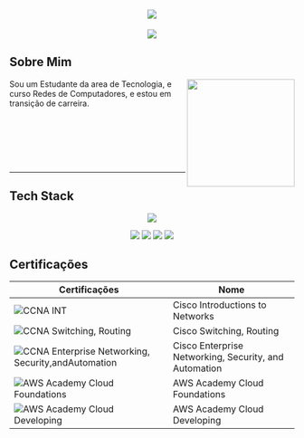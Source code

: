 <h1 align="center">
  <img src="https://capsule-render.vercel.app/api?type=cylinder&height=200&color=89CFF0&text=Henrique%20Brener👨🏽‍💻&textBg=false&animation=fadeIn">
</h1>

<p align="center">
 <img src="https://readme-typing-svg.herokuapp.com?font=Orbitron&size=26&duration=7000&pause=2000&center=true&vCenter=true&repeat=false&width=435&lines=Suporte%2FInfraestrutura%2FCloud">
</p>

 ## Sobre Mim

 <img align="right" height="190" src="https://cdn.pixabay.com/animation/2025/01/15/03/39/03-39-00-42_512.gif">

 Sou um Estudante da area de Tecnologia, e curso Redes de Computadores, e estou em transição de carreira.

 <br>
 <br>
 <br>
 <br>
 <br>





---

## Tech Stack


<p align="center">
<img src="https://skillicons.dev/icons?i=aws,linux,windows,grafana,azure,gcp,gmail,notion,linkedin,nginx">
</p>

<p align="center">
<img src="https://custom-icon-badges.demolab.com/badge/Power%20BI-F1C912?logo=power-bi&logoColor=fff">
<img src="https://custom-icon-badges.demolab.com/badge/LinkedIn-0A66C2?logo=linkedin-white&logoColor=fff">
<img src="https://custom-icon-badges.demolab.com/badge/Windows-0078D6?logo=windows11&logoColor=white">
<img src="https://img.shields.io/badge/Linux-FCC624?logo=linux&logoColor=black">
</p>




## Certificações




| Certificações | Nome | 
|  --- |  --- | 
| ![CCNA INT](https://img.shields.io/badge/Cisco_Introductions_to_Network-t?style=plastic&logo=cisco&logoColor=%23000000&color=%23FFFFFF) | Cisco Introductions to Networks
| ![CCNA Switching, Routing](https://img.shields.io/badge/Cisco_Switching_Routing_and_Wireless_Essentials-t?style=plastic&logo=cisco&logoColor=%23000000&color=%23FFFFFF) | Cisco Switching, Routing
| ![CCNA Enterprise Networking, Security,andAutomation](https://img.shields.io/badge/Cisco_Enterprise_Networking_Security_and_Automation-t?style=plastic&logo=cisco&logoColor=%23000000&color=%23FFFFFF) | Cisco Enterprise Networking, Security, and Automation
| ![AWS Academy Cloud Foundations](https://img.shields.io/badge/AWS_Academy_Cloud_Foundations-t?style=plastic&logo=amazonwebservices&logoColor=white&color=orange) | AWS Academy Cloud Foundations
| ![AWS Academy Cloud Developing](https://img.shields.io/badge/AWS_Academy_Cloud_Developing-t?style=plastic&logo=amazonwebservices&logoColor=white&color=orange) | AWS Academy Cloud Developing
